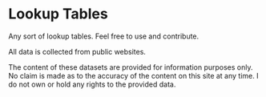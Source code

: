 # Lookup Tables
Any sort of lookup tables. Feel free to use and contribute.

All data is collected from public websites.

The content of these datasets are provided for information purposes only. No claim is made as to the accuracy of the content on this site at any time. I do not own or hold any rights to the provided data.
